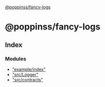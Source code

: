 [@poppinss/fancy-logs](README.md)

# @poppinss/fancy-logs

## Index

### Modules

* ["example/index"](modules/_example_index_.md)
* ["src/Logger"](modules/_src_logger_.md)
* ["src/contracts"](modules/_src_contracts_.md)
